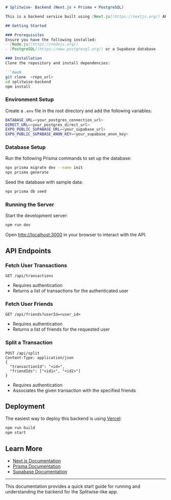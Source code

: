 ```markdown
# Splitwise- Backend (Next.js + Prisma + PostgreSQL)

This is a backend service built using [Next.js](https://nextjs.org/) API routes, [Prisma](https://www.prisma.io/), and [PostgreSQL](https://www.postgresql.org/) (via Supabase). It provides APIs for managing users, transactions, friendships, and splitting expenses among friends.

## Getting Started

### Prerequisites
Ensure you have the following installed:
- [Node.js](https://nodejs.org/)
- [PostgreSQL](https://www.postgresql.org/) or a Supabase database

### Installation
Clone the repository and install dependencies:

```bash
git clone  <repo_url>
cd splitwise-backend
npm install
```

### Environment Setup
Create a `.env` file in the root directory and add the following variables:

```bash
DATABASE_URL=<your_postgres_connection_url>
DIRECT_URL=<your_postgres_direct_url>
EXPO_PUBLIC_SUPABASE_URL=<your_supabase_url>
EXPO_PUBLIC_SUPABASE_ANON_KEY=<your_supabase_anon_key>
```

### Database Setup
Run the following Prisma commands to set up the database:

```bash
npx prisma migrate dev --name init
npx prisma generate
```

Seed the database with sample data:

```bash
npx prisma db seed
```

### Running the Server
Start the development server:

```bash
npm run dev
```

Open [http://localhost:3000](http://localhost:3000) in your browser to interact with the API.

## API Endpoints

### Fetch User Transactions
```http
GET /api/transactions
```
- Requires authentication
- Returns a list of transactions for the authenticated user

### Fetch User Friends
```http
GET /api/friends?userId=<user_id>
```
- Requires authentication
- Returns a list of friends for the requested user

### Split a Transaction
```http
POST /api/split
Content-Type: application/json
{
  "transactionId": "<id>",
  "friendIds": ["<id1>", "<id2>"]
}
```
- Requires authentication
- Associates the given transaction with the specified friends

## Deployment
The easiest way to deploy this backend is using [Vercel](https://vercel.com/):

```bash
npm run build
npm start
```

## Learn More
- [Next.js Documentation](https://nextjs.org/docs)
- [Prisma Documentation](https://www.prisma.io/docs/)
- [Supabase Documentation](https://supabase.com/docs)

---
This documentation provides a quick start guide for running and understanding the backend for the Splitwise-like app.
```

